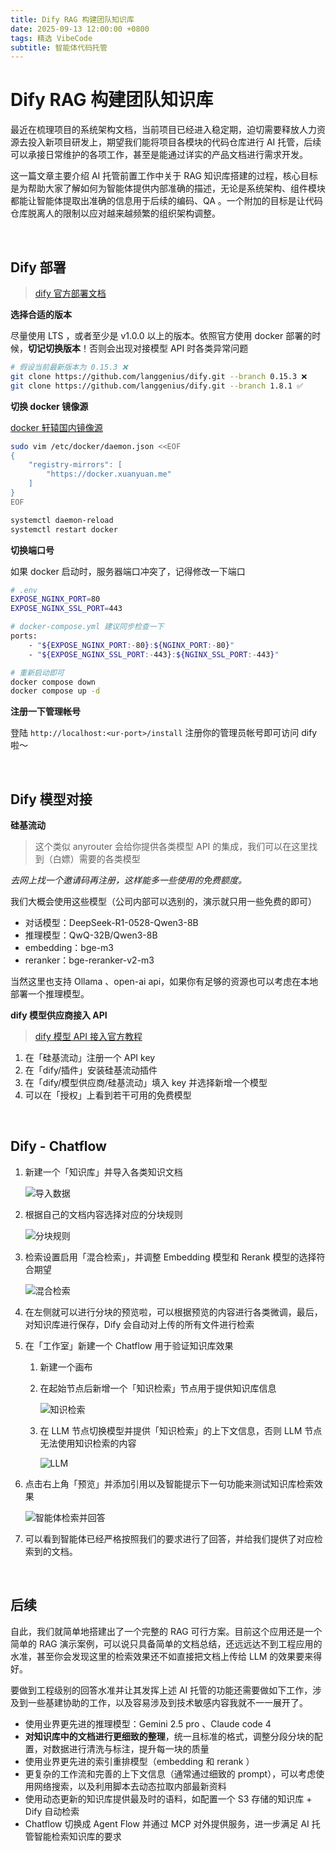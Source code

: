 ```yaml
---
title: Dify RAG 构建团队知识库
date: 2025-09-13 12:00:00 +0800
tags: 精选 VibeCode
subtitle: 智能体代码托管
---
```

# Dify RAG 构建团队知识库

最近在梳理项目的系统架构文档，当前项目已经进入稳定期，迫切需要释放人力资源去投入新项目研发上，期望我们能将项目各模块的代码仓库进行 AI 托管，后续可以承接日常维护的各项工作，甚至是能通过详实的产品文档进行需求开发。

这一篇文章主要介绍 AI 托管前置工作中关于 RAG 知识库搭建的过程，核心目标是为帮助大家了解如何为智能体提供内部准确的描述，无论是系统架构、组件模块都能让智能体提取出准确的信息用于后续的编码、QA 。一个附加的目标是让代码仓库脱离人的限制以应对越来越频繁的组织架构调整。

<br/>

## Dify 部署

> [dify 官方部署文档](https://docs.dify.ai/zh-hans/getting-started/install-self-hosted/docker-compose)

**选择合适的版本**

尽量使用 LTS ，或者至少是 v1.0.0 以上的版本。依照官方使用 docker 部署的时候，**切记切换版本**！否则会出现对接模型 API 时各类异常问题

```sh
# 假设当前最新版本为 0.15.3 ❌
git clone https://github.com/langgenius/dify.git --branch 0.15.3 ❌
git clone https://github.com/langgenius/dify.git --branch 1.8.1 ✅
```

**切换 docker 镜像源**

[docker 轩辕国内镜像源](https://docker.xuanyuan.me/)

```sh
sudo vim /etc/docker/daemon.json <<EOF
{
    "registry-mirrors": [
        "https://docker.xuanyuan.me"
    ]
}
EOF

systemctl daemon-reload
systemctl restart docker
```

**切换端口号**

如果 docker 启动时，服务器端口冲突了，记得修改一下端口

```sh
# .env
EXPOSE_NGINX_PORT=80
EXPOSE_NGINX_SSL_PORT=443

# docker-compose.yml 建议同步检查一下
ports:
	- "${EXPOSE_NGINX_PORT:-80}:${NGINX_PORT:-80}"	
	- "${EXPOSE_NGINX_SSL_PORT:-443}:${NGINX_SSL_PORT:-443}"

# 重新启动即可
docker compose down
docker compose up -d
```

**注册一下管理帐号**

登陆 `http://localhost:<ur-port>/install`  注册你的管理员帐号即可访问 dify 啦～ 

<br/>

## Dify 模型对接

**硅基流动**

> 这个类似 anyrouter 会给你提供各类模型 API 的集成，我们可以在这里找到（白嫖）需要的各类模型

*去网上找一个邀请码再注册，这样能多一些使用的免费额度。*

我们大概会使用这些模型（公司内部可以选别的，演示就只用一些免费的即可）

- 对话模型：DeepSeek-R1-0528-Qwen3-8B
- 推理模型：QwQ-32B/Qwen3-8B
- embedding：bge-m3
- reranker：bge-reranker-v2-m3

当然这里也支持 Ollama 、open-ai api，如果你有足够的资源也可以考虑在本地部署一个推理模型。

**dify 模型供应商接入 API** 

> [dify 模型 API 接入官方教程](https://docs.dify.ai/zh-hans/guides/model-configuration/readme)

1. 在「硅基流动」注册一个 API key
2. 在「dify/插件」安装硅基流动插件
3. 在「dify/模型供应商/硅基流动」填入 key 并选择新增一个模型
4. 可以在「授权」上看到若干可用的免费模型

<br/>

## Dify - Chatflow

1. 新建一个「知识库」并导入各类知识文档

   ![导入数据](../../assets/dify-rag/image-20250913174509556.png)

2. 根据自己的文档内容选择对应的分块规则

   ![分块规则](../../assets/dify-rag/cloud.dify.ai_datasets_create.png)

3. 检索设置启用「混合检索」，并调整 Embedding 模型和 Rerank 模型的选择符合期望

   ![混合检索](../../assets/dify-rag/image-20250913175108881.png)

4. 在左侧就可以进行分块的预览啦，可以根据预览的内容进行各类微调，最后，对知识库进行保存，Dify 会自动对上传的所有文件进行检索

5. 在「工作室」新建一个 Chatflow 用于验证知识库效果

   1. 新建一个画布

   2. 在起始节点后新增一个「知识检索」节点用于提供知识库信息

      ![知识检索](../../assets/dify-rag/image-20250913175717273.png)

   3. 在 LLM 节点切换模型并提供「知识检索」的上下文信息，否则 LLM 节点无法使用知识检索的内容

      ![LLM](../../assets/dify-rag/image-20250913180234683.png)

6. 点击右上角「预览」并添加引用以及智能提示下一句功能来测试知识库检索效果

   ![智能体检索并回答](../../assets/dify-rag/image-20250913180543338.png)

7. 可以看到智能体已经严格按照我们的要求进行了回答，并给我们提供了对应检索到的文档。

<br/>

## 后续

自此，我们就简单地搭建出了一个完整的 RAG 可行方案。目前这个应用还是一个简单的 RAG 演示案例，可以说只具备简单的文档总结，还远远达不到工程应用的水准，甚至你会发现这里的检索效果还不如直接把文档上传给 LLM 的效果要来得好。

要做到工程级别的回答水准并让其发挥上述 AI 托管的功能还需要做如下工作，涉及到一些基建协助的工作，以及容易涉及到技术敏感内容我就不一一展开了。

- 使用业界更先进的推理模型：Gemini 2.5 pro 、Claude code 4 
- **对知识库中的文档进行更细致的整理**，统一且标准的格式，调整分段分块的配置，对数据进行清洗与标注，提升每一块的质量
- 使用业界更先进的索引重排模型（embedding 和 rerank ）
- 更复杂的工作流和完善的上下文信息（通常通过细致的 prompt），可以考虑使用网络搜索，以及利用脚本去动态拉取内部最新资料
- 使用动态更新的知识库提供最及时的语料，如配置一个 S3 存储的知识库 + Dify 自动检索
- Chatflow 切换成 Agent Flow 并通过 MCP 对外提供服务，进一步满足 AI 托管智能检索知识库的要求























